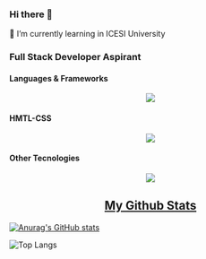### Hi there 👋
🌱 I’m currently learning in ICESI University

### Full Stack Developer Aspirant

#### Languages & Frameworks

<p align="center">
  <a href="https://skillicons.dev">
    <img src="https://skillicons.dev/icons?i=js,py,cs,java,react,angular,nextjs,nodejs,express,dotnet,django,nestjs" />
  </a>
</p>

#### HMTL-CSS
<p align="center">
  <a href="https://skillicons.dev">
    <img src="https://skillicons.dev/icons?i=html,tailwind,bootstrap,css" />
  </a>
</p>

#### Other Tecnologies

<p align="center">
  <a href="https://skillicons.dev">
    <img src="https://skillicons.dev/icons?i=github,mongodb,postgres,vercel,netlify" />
  </a>
</p>


<h2 align="center"><u>My Github Stats</u></h2>

[![Anurag's GitHub stats](https://github-readme-stats.vercel.app/api?username=GeorgeU2030&show_icons=true&theme=dark)](https://github.com/GeorgeU2030/github-readme-stats)

![Top Langs](https://github-readme-stats.vercel.app/api/top-langs/?username=GeorgeU2030&size_weight=0.5&count_weight=0.5&langs_count=8&layout=compact)
